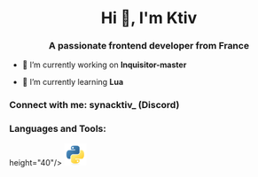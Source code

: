 <h1 align="center">Hi 👋, I'm Ktiv</h1>
<h3 align="center">A passionate frontend developer from France</h3>

- 🔭 I’m currently working on **Inquisitor-master**

- 🌱 I’m currently learning **Lua**

<h3 align="left">Connect with me: synacktiv_ (Discord)</h3>
<p align="left">
</p>

<h3 align="left">Languages and Tools:</h3>
height="40"/> </a> <a href="https://www.python.org" target="_blank" rel="noreferrer"> <img src="https://raw.githubusercontent.com/devicons/devicon/master/icons/python/python-original.svg" alt="python" width="40" height="40"/> </a> </p>
